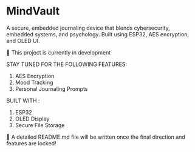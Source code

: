 # MindVault
A secure, embedded journaling device that blends cybersecurity, embedded systems, and psychology. Built using ESP32, AES encryption, and OLED UI.

📍 This project is currently in development

STAY TUNED FOR THE FOLLOWING FEATURES:
1. AES Encryption
2. Mood Tracking
3. Personal Journaling Prompts

BUILT WITH : 
1. ESP32
2. OLED Display
3. Secure File Storage

📝 A detailed README.md file will be written once the final direction and features are locked!
